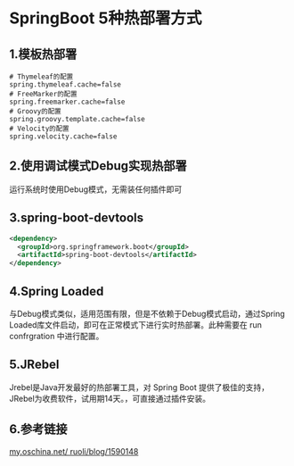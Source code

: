 # SpringBoot 5种热部署方式

## 1.模板热部署

```properties
# Thymeleaf的配置
spring.thymeleaf.cache=false
# FreeMarker的配置
spring.freemarker.cache=false
# Groovy的配置
spring.groovy.template.cache=false
# Velocity的配置
spring.velocity.cache=false
```



## 2.使用调试模式Debug实现热部署

运行系统时使用Debug模式，无需装任何插件即可



## 3.spring-boot-devtools

```xml
<dependency>
  <groupId>org.springframework.boot</groupId>
  <artifactId>spring-boot-devtools</artifactId>
</dependency>
```



## 4.Spring Loaded

与Debug模式类似，适用范围有限，但是不依赖于Debug模式启动，通过Spring Loaded库文件启动，即可在正常模式下进行实时热部署。此种需要在 run confrgration 中进行配置。



## 5.JRebel

Jrebel是Java开发最好的热部署工具，对 Spring Boot 提供了极佳的支持，JRebel为收费软件，试用期14天。，可直接通过插件安装。



## 6.参考链接

[my.oschina.net/
ruoli/blog/1590148](https://mp.weixin.qq.com/s?__biz=MzUzMTA2NTU2Ng==&mid=2247487551&idx=1&sn=18f64ba49f3f0f9d8be9d1fdef8857d9&scene=21#wechat_redirect)